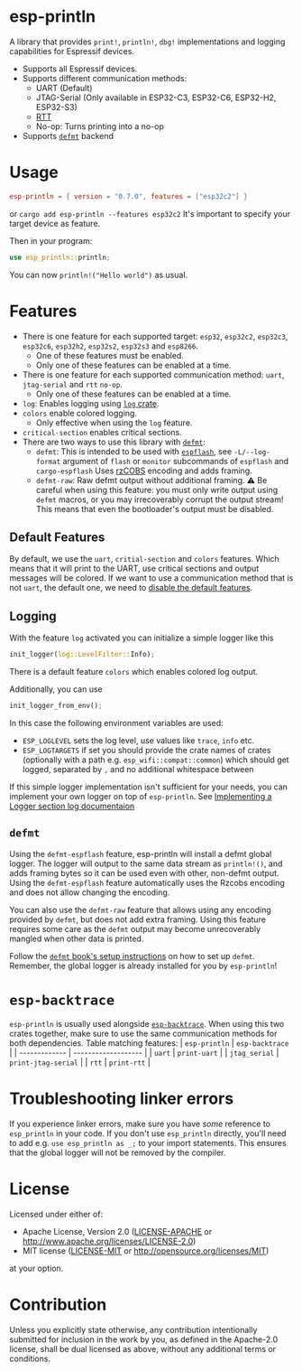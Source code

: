 # esp-println

A library that provides `print!`, `println!`, `dbg!` implementations and
logging capabilities for Espressif devices.
- Supports all Espressif devices.
- Supports different communication methods:
    - UART (Default)
    - JTAG-Serial (Only available in ESP32-C3, ESP32-C6, ESP32-H2, ESP32-S3)
    - [RTT]
    - No-op: Turns printing into a no-op
- Supports [`defmt`] backend

# Usage

```toml
esp-println = { version = "0.7.0", features = ["esp32c2"] }
```
or `cargo add esp-println --features esp32c2`
It's important to specify your target device as feature.

Then in your program:

```rust
use esp_println::println;
```

You can now `println!("Hello world")` as usual.

# Features

- There is one feature for each supported target: `esp32`, `esp32c2`,
  `esp32c3`, `esp32c6`, `esp32h2`, `esp32s2`, `esp32s3` and `esp8266`.
   - One of these features must be enabled.
   - Only one of these features can be enabled at a time.
- There is one feature for each supported communication method: `uart`,
  `jtag-serial` and `rtt` `no-op`.
    - Only one of these features can be enabled at a time.
- `log`: Enables logging using [`log` crate].
- `colors` enable colored logging.
   - Only effective when using the `log` feature.
- `critical-section` enables critical sections.
- There are two ways to use this library with [`defmt`]:
   - `defmt`: This is intended to be used with [`espflash`], see `-L/--log-format` argument of `flash` or `monitor` subcommands of `espflash` and `cargo-espflash`
     Uses [rzCOBS] encoding and adds framing.
   - `defmt-raw`: Raw defmt output without additional framing. ⚠️ Be careful when using this feature: you must only write
     output using `defmt` macros, or you may irrecoverably corrupt the output stream! This means that even the bootloader's output
     must be disabled.

## Default Features

By default, we use the `uart`, `critial-section` and `colors` features.
Which means that it will print to the UART, use critical sections and output
messages will be colored.
If we want to use a communication method that is not `uart`, the default
one, we need to [disable the default features].

## Logging

With the feature `log` activated you can initialize a simple logger like this
```rust
init_logger(log::LevelFilter::Info);
```

There is a default feature `colors` which enables colored log output.

Additionally, you can use
```rust
init_logger_from_env();
```

In this case the following environment variables are used:
- `ESP_LOGLEVEL` sets the log level, use values like `trace`, `info` etc.
- `ESP_LOGTARGETS` if set you should provide the crate names of crates (optionally with a path e.g. `esp_wifi::compat::common`) which should get logged, separated by `,` and no additional whitespace between

If this simple logger implementation isn't sufficient for your needs, you can implement your own logger on top of `esp-println`. See [Implementing a Logger section log documentaion]

## `defmt`

Using the `defmt-espflash` feature, esp-println will install a defmt global logger. The logger will
output to the same data stream as `println!()`, and adds framing bytes so it can be used even with
other, non-defmt output. Using the `defmt-espflash` feature automatically uses the Rzcobs encoding and does
not allow changing the encoding.

You can also use the `defmt-raw` feature that allows using any encoding provided by `defmt`, but
does not add extra framing. Using this feature requires some care as the `defmt` output may become
unrecoverably mangled when other data is printed.

Follow the [`defmt` book's setup instructions] on how to
set up `defmt`. Remember, the global logger is already installed for you by `esp-println`!

# `esp-backtrace`

`esp-println` is usually used alongside [`esp-backtrace`]. When using this
two crates together, make sure to use the same communication methods for
both dependencies. Table matching features:
| `esp-println` | `esp-backtrace`     |
| ------------- | ------------------- |
| `uart`        | `print-uart`        |
| `jtag_serial` | `print-jtag-serial` |
| `rtt`         | `print-rtt`         |

[`defmt`]: https://github.com/knurling-rs/defmt
[`log` crate]: https://github.com/rust-lang/log
[rzCOBS]: https://github.com/Dirbaio/rzcobs
[`espflash`]: https://github.com/esp-rs/espflash
[rtt]: https://wiki.segger.com/RTT
[disable the default features]: https://doc.rust-lang.org/cargo/reference/features.html#the-default-feature
[`esp-backtrace`]: https://github.com/esp-rs/esp-backtrace
[Implementing a Logger section log documentaion]: https://docs.rs/log/0.4.17/log/#implementing-a-logger
[`defmt` book's setup instructions]: https://defmt.ferrous-systems.com/setup

# Troubleshooting linker errors

If you experience linker errors, make sure you have *some* reference to `esp_println` in your code.
If you don't use `esp_println` directly, you'll need to add e.g. `use esp_println as _;` to your
import statements. This ensures that the global logger will not be removed by the compiler.

# License

Licensed under either of:

- Apache License, Version 2.0 ([LICENSE-APACHE](LICENSE-APACHE) or http://www.apache.org/licenses/LICENSE-2.0)
- MIT license ([LICENSE-MIT](LICENSE-MIT) or http://opensource.org/licenses/MIT)

at your option.

# Contribution

Unless you explicitly state otherwise, any contribution intentionally submitted for inclusion in
the work by you, as defined in the Apache-2.0 license, shall be dual licensed as above, without
any additional terms or conditions.
